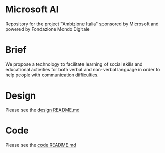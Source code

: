 # Microsoft AI
Repository for the project "Ambizione Italia" sponsored by Microsoft and powered by Fondazione Mondo Digitale

# Brief
We propose a technology to facilitate learning of social skills and educational activities for both verbal and non-verbal language in order to help people with communication difficulties.

# Design
Please see the [design README.md](./design/README.md)

# Code
Please see the [code README.md](./code/README.md)
